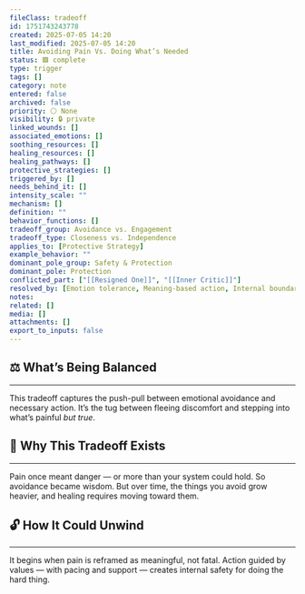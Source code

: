 ```yaml
---
fileClass: tradeoff
id: 1751743243778
created: 2025-07-05 14:20
last_modified: 2025-07-05 14:20
title: Avoiding Pain Vs. Doing What’s Needed
status: 🟩 complete
type: trigger
tags: []
category: note
entered: false
archived: false
priority: ⚪ None
visibility: 🔒 private
linked_wounds: []
associated_emotions: []
soothing_resources: []
healing_resources: []
healing_pathways: []
protective_strategies: []
triggered_by: []
needs_behind_it: []
intensity_scale: ""
mechanism: []
definition: ""
behavior_functions: []
tradeoff_group: Avoidance vs. Engagement
tradeoff_type: Closeness vs. Independence
applies_to: [Protective Strategy]
example_behavior: ""
dominant_pole_group: Safety & Protection
dominant_pole: Protection
conflicted_part: ["[[Resigned One]]", "[[Inner Critic]]"]
resolved_by: [Emotion tolerance, Meaning-based action, Internal boundary repair]
notes: 
related: []
media: []
attachments: []
export_to_inputs: false
---
```


## ⚖️ What’s Being Balanced
---
This tradeoff captures the push-pull between emotional avoidance and necessary action. It’s the tug between fleeing discomfort and stepping into what’s painful *but true*.

## 🤔 Why This Tradeoff Exists
---
Pain once meant danger — or more than your system could hold. So avoidance became wisdom. But over time, the things you avoid grow heavier, and healing requires moving toward them.

## 🔓 How It Could Unwind
---
It begins when pain is reframed as meaningful, not fatal. Action guided by values — with pacing and support — creates internal safety for doing the hard thing.
